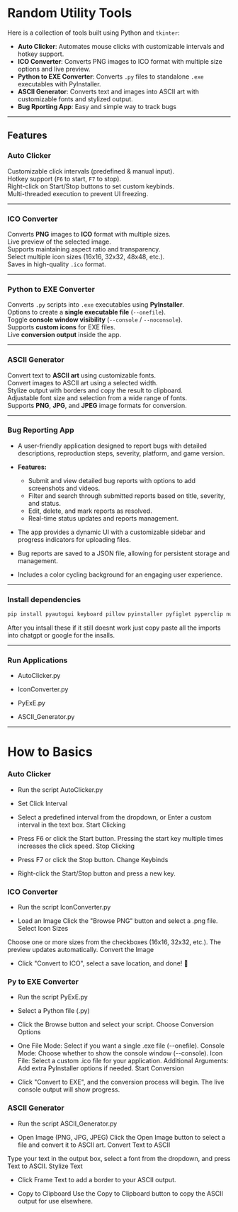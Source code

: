 # Random Utility Tools

Here is a collection of tools built using Python and `tkinter`:

- **Auto Clicker**: Automates mouse clicks with customizable intervals and hotkey support.  
- **ICO Converter**: Converts PNG images to ICO format with multiple size options and live preview.  
- **Python to EXE Converter**: Converts `.py` files to standalone `.exe` executables with PyInstaller.  
- **ASCII Generator**: Converts text and images into ASCII art with customizable fonts and stylized output.  
- **Bug Rporting App**: Easy and simple way to track bugs 
---

## Features

### **Auto Clicker**
 Customizable click intervals (predefined & manual input).  
Hotkey support (`F6` to start, `F7` to stop).  
Right-click on Start/Stop buttons to set custom keybinds.  
Multi-threaded execution to prevent UI freezing.  
  
---

### **ICO Converter**
 Converts **PNG** images to **ICO** format with multiple sizes.  
 Live preview of the selected image.  
 Supports maintaining aspect ratio and transparency.  
 Select multiple icon sizes (16x16, 32x32, 48x48, etc.).  
 Saves in high-quality `.ico` format.  

---

### **Python to EXE Converter**
 Converts `.py` scripts into `.exe` executables using **PyInstaller**.  
 Options to create a **single executable file** (`--onefile`).  
 Toggle **console window visibility** (`--console` / `--noconsole`).  
 Supports **custom icons** for EXE files.  
 Live **conversion output** inside the app.  

---

### **ASCII Generator**
 Convert text to **ASCII art** using customizable fonts.  
 Convert images to ASCII art using a selected width.  
 Stylize output with borders and copy the result to clipboard.  
 Adjustable font size and selection from a wide range of fonts.  
 Supports **PNG**, **JPG**, and **JPEG** image formats for conversion.  
 
---

### **Bug Reporting App**
- A user-friendly application designed to report bugs with detailed descriptions, reproduction steps, severity, platform, and game version.  

- **Features:**
  - Submit and view detailed bug reports with options to add screenshots and videos.
  - Filter and search through submitted reports based on title, severity, and status.
  - Edit, delete, and mark reports as resolved.
  - Real-time status updates and reports management.
- The app provides a dynamic UI with a customizable sidebar and progress indicators for uploading files.
- Bug reports are saved to a JSON file, allowing for persistent storage and management.
- Includes a color cycling background for an engaging user experience.  

---

### **Install dependencies**

```python
pip install pyautogui keyboard pillow pyinstaller pyfiglet pyperclip numpy tkinter tk colorsys
```

After you intsall these if it still doesnt work just copy paste all the imports into chatgpt or google for the insalls.

---

### **Run Applications**

- AutoClicker.py

- IconConverter.py

- PyExE.py

- ASCII_Generator.py

--- 

# How to Basics

### Auto Clicker

 - Run the script
AutoClicker.py

- Set Click Interval

- Select a predefined interval from the dropdown, or
Enter a custom interval in the text box.
Start Clicking

- Press F6 or click the Start button.
Pressing the start key multiple times increases the click speed.
Stop Clicking

- Press F7 or click the Stop button.
Change Keybinds

- Right-click the Start/Stop button and press a new key.

### ICO Converter

- Run the script
IconConverter.py

- Load an Image
Click the "Browse PNG" button and select a .png file.
Select Icon Sizes

Choose one or more sizes from the checkboxes (16x16, 32x32, etc.).
The preview updates automatically.
Convert the Image

- Click "Convert to ICO", select a save location, and done! 🎉


### Py to EXE Converter

- Run the script
PyExE.py

- Select a Python file (.py)

- Click the Browse button and select your script.
Choose Conversion Options

- One File Mode: Select if you want a single .exe file (--onefile).
Console Mode: Choose whether to show the console window (--console).
Icon File: Select a custom .ico file for your application.
Additional Arguments: Add extra PyInstaller options if needed.
Start Conversion

- Click "Convert to EXE", and the conversion process will begin.
The live console output will show progress.

### ASCII Generator

- Run the script
ASCII_Generator.py

- Open Image (PNG, JPG, JPEG)
Click the Open Image button to select a file and convert it to ASCII art.
Convert Text to ASCII

Type your text in the output box, select a font from the dropdown, and press Text to ASCII.
Stylize Text

- Click Frame Text to add a border to your ASCII output.

- Copy to Clipboard
Use the Copy to Clipboard button to copy the ASCII output for use elsewhere.
